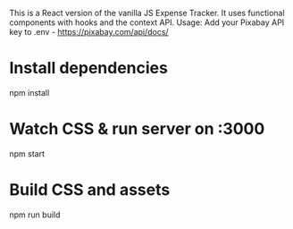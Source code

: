 This is a React version of the vanilla JS Expense Tracker. It uses functional components with hooks and the context API.
Usage:
Add your Pixabay API key to .env - https://pixabay.com/api/docs/

# Install dependencies
npm install

# Watch CSS & run server on :3000
npm start

# Build CSS and assets
npm run build
